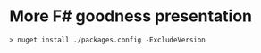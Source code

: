 More F# goodness presentation
=============================

    
    > nuget install ./packages.config -ExcludeVersion
